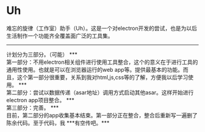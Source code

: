 # Uh
难忘的旋律（工作室）助手（Uh）。这是一个对electron开发的尝试，也是为以后生活制作一个功能齐全覆盖面广泛的工具集。
<hr/>
计划分为三部分。（可能）
***<br/> 第一部分：不用electron相关组件进行使用工具整合，这个的意义在于进行工具的通用性使用。也就是可以在浏览器运行的web app等。提供最基本的功能。而且，这个第一部分很重要，关系到我对html,js,css等的了解，方便我以后学习使用。
***<br/> 第二部分：尝试以数据传递（asar地址）调用方式启动其他asar。这样开始进行electron app项目整合。
***<br/> 第三部分：完善。
***<br/> 目前，第二部分的app收集基本结束。第一部分正在整合，整合后重新写一遍删了陈余代码。至于代码，我
***有空传吧。***
